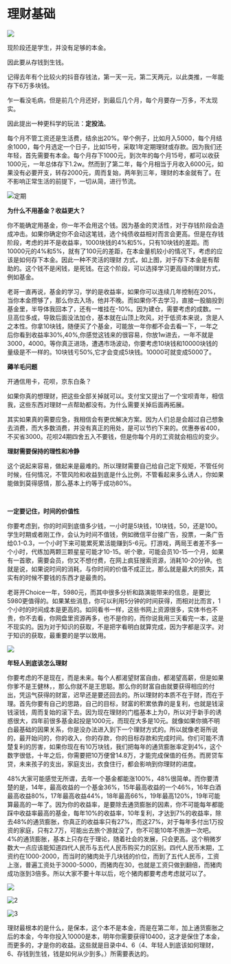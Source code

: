 # 理财基础

![](E:\MyBlog\docs\MyNote\目录.jpg)

现阶段还是学生，并没有足够的本金。

因此要从存钱到生钱。

​	记得去年有个比较火的抖音存钱法，第一天一元，第二天两元，以此类推，一年能存下6万多块钱。

乍一看没毛病，但是前几个月还好，到最后几个月，每个月要存一万多，不太现实。

因此提出一种更科学的玩法：**定投法**。

​	每个月不管工资还是生活费，结余出20%。举个例子，比如月入5000，每个月结余1000，每个月选定一个日子，比如15号，采取1年定期理财或存款。因为我们还年轻，首先需要有本金。每个月存下1000元，到次年的每个月15号，都可以收获1000元，一年总体存下1.2w。然而到了第二年，每个月相当于月收入6000元，如果没有必要开支，转存2000元，周而复始，两年到三年，理财的本金就有了。在不影响正常生活的前提下，一切从简，进行节流。

![定期](E:\MyBlog\docs\MyNote\定期存.jpg)



**为什么不用基金？收益更大？**

​	你不能确定用基金，你一年不会用这个钱。因为基金的灵活性，对于存钱阶段会造成冲击。如果你确定你不会动这笔钱，选个纯债收益相对而言会更高。但是在存钱阶段，考虑的并不是收益率，1000块钱的4%和5%，只有10块钱的差距。而10000元的4%和5%，就有了100元的差距，在本金量机较小的情况下，考虑的应该是如何存下本金。因此一种不灵活的理财 方式，如上图，对于存下本金是有帮助的。这个钱不是闲钱，是死钱。在这个阶段，可以选择学习更高级的理财方式，例如基金。

​	老哥一直再说，基金的学习，学的是收益率，如果你可以连续几年控制在20%，当你本金攒够了，那么你去入场，他并不晚。而如果你不去学习，直接一股脑投到基金里，半导体我回本了，还有一堆挂在-10%。因为建仓，需要考虑的成数。一旦高位多成，导致后面没法加仓，基本就在山顶上吹风，对于低资本来说，贪是人之本性。你拿10块钱，随便买了个基金，可能放一年你都不会去看一下，一年之后你看到收益率30%,40%,你感觉这钱来的很容易，你放1w进去，一年不就是3000，4000。等你真正进场，遭遇市场波动，你要考虑10块钱和10000块钱的量级是不一样的。10块钱亏50%,它才会变成5块钱。10000可就变成5000了。



**薅羊毛问题**

开通信用卡，花呗，京东白条？

​	如果你真的想理财，把这些全部关掉就可以。支付宝又提出了一个宝呗青年，相信我，这些东西对理财一点帮助都没有。为什么需要关掉后面再拓展。

​	其实如果真的需要应急，我相信会有更优解决方案。因为人们总是会超过自己想象去消费，而大多数消费，并没有真正的用处，是可以节约下来的。优惠券省400，不买省3000。花呗24期四舍五入不要钱，但是你每个月的工资就会相应的变少。



**理财需要保持的理性和冷静**

​	这个说起来容易，做起来是最难的。所以理财需要自己给自己定下规矩，不管任何时候，任何情况，不管风险和收益到底是什么比例，不管看起来多么诱人，你如果能做到莫得感情，那么基本上约等于成功80%。

​	

**一定要记住，时间的价值性**

​	你要考虑到，你的时间到底值多少钱，一小时是5块钱，10块钱，50，还是100。学生时期或者刚工作，会认为时间不值钱，例如微信平台接广告，投票，一条广告给0.1-0.3，一个小时下来可能累死累活能赚到5-6元。打游戏，两局王者差不多一个小时，代练加两颗三颗星星可能才10-15。听个歌，可能会员10-15一个月，如果有一首歌，需要会员，你又不想付费，在网上疯狂搜索资源，消耗10-20分钟。也就是说，如果说时间的消耗，与你时间的价值不成正比，那么就是最大的损失，其实有的时候不要钱的东西才是最贵的。

​	老哥开Choice一年，5980元，而其中很多分析和路演能带来的信息，是要比5980更值得的。如果某些消息，你可以利用5分钟的时间获得，而相对比而言，1个小时的时间成本是更高的。如同看书一样，这些书网上资源很多，实体书也不贵，你不去看，你网盘里资源再多，也不是你的，而你说我用三天看完一本，这是不现实的。因为对于知识的获取，不是把字看明白就算完成，因为字都是汉字。对于知识的获取，最重要的是学以致用。

![](E:\MyBlog\docs\MyNote\书籍.jpg)

**年轻人到底该怎么理财**

​	你要考虑的不是现在，而是未来。每个人都渴望财富自由，都渴望高薪，但是如果你爹不是王健林，，那么你就不是王思聪。那么你的财富自由就要获得相应的付出，凭运气获得的财富，迟早还是要还回去的。所以理财的本质不在于财，而在于理。首先你要有自己的思路，自己的目标，财富的积累依靠的是复利，也就是钱滚钱滚钱，周而复始的滚下去。因为现在理财的门槛基本上为0，所以对于新手的诱惑很大，四年前很多基金起投是1000元，而现在大多是10元。就像如果你搞不明白最基础的因果关系，你是没办法进入到下一个理财方式的。所以就像老哥所说的，最开始问的，你的收入，你的存款，你的目标存款和完成时间。你们可能不清楚复利的厉害，如果你现在有10万块钱，我们把每年的通货膨胀率定到4%，这个数字很低，十年之后，你需要把10万便曾14.8万，才能完成保值的任务。而房贷车贷，未来孩子的支出，家庭支出，衣食住行，都会影响到你理财的进度。

​	48%大家可能感觉无所谓，去年一个基金都能涨100%，48%很简单。而你要清楚的是，14年，最高收益的一个基金36%，15年最高收益的一个46%，16年白酒最高收益80%，17年最高收益44%，18年最高66%，19年最高120%，19年可能算最高的一年了。因为你的收益率，是要除去通货膨胀的因素，你不可能每年都能踩中收益率最高的基金，每年10%的收益率，10年复利，才达到7%的收益率，除去48%的通货膨胀，你真正的收益率只有27%，而这27%，对于每年多付出1万投资的家庭，只有2.7万，可能出去旅个游就没了，你不可能10年不旅游一次吧。4%的通货膨胀，基本上只存在于理论，随着社会的发展，只会更高。这个稍微岁数大一点应该能知道四代人民币与五代人民币购买力的区别。四代人民币末期，工资约在1000-2000，而当时的猪肉处于几块钱的价位，而到了五代人民币，工资上涨，普遍工资处于3000-5000，而猪肉在30，也就是工资只做到翻倍，而猪肉成功涨到3倍多。所以大家不要十年以后，吃个猪肉都要考虑考虑就可以了。

![](E:\MyBlog\docs\MyNote\1.jpg)

![2](E:\MyBlog\docs\MyNote\2.jpg)

![3](E:\MyBlog\docs\MyNote\3.jpg)

​	理财最根本的是什么，是保本，这个本不是本金，而是在第二年，加上通货膨胀之后的本金，今年你投入10000是本，明年你需要获得10400，这才是保住了本金，而更多的，才是你的收益。这些就是目录中4、6（4、年轻人到底该如何理财，6、存钱到生钱，钱是如何从少到多。）所需要表达的。

​	